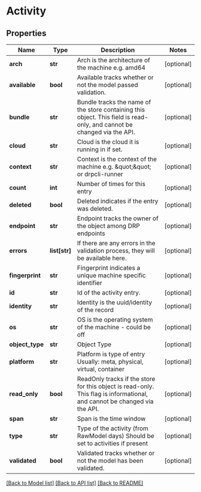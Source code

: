 # Activity

## Properties
Name | Type | Description | Notes
------------ | ------------- | ------------- | -------------
**arch** | **str** | Arch is the architecture of the machine e.g. amd64 | [optional] 
**available** | **bool** | Available tracks whether or not the model passed validation. | [optional] 
**bundle** | **str** | Bundle tracks the name of the store containing this object. This field is read-only, and cannot be changed via the API. | [optional] 
**cloud** | **str** | Cloud is the cloud it is running in if set. | [optional] 
**context** | **str** | Context is the context of the machine e.g. \&quot;\&quot; or drpcli-runner | [optional] 
**count** | **int** | Number of times for this entry | [optional] 
**deleted** | **bool** | Deleted indicates if the entry was deleted. | [optional] 
**endpoint** | **str** | Endpoint tracks the owner of the object among DRP endpoints | [optional] 
**errors** | **list[str]** | If there are any errors in the validation process, they will be available here. | [optional] 
**fingerprint** | **str** | Fingerprint indicates a unique machine specific identifier | [optional] 
**id** | **str** | Id of the activity entry. | [optional] 
**identity** | **str** | Identity is the uuid/identity of the record | [optional] 
**os** | **str** | OS is the operating system of the machine - could be off | [optional] 
**object_type** | **str** | Object Type | [optional] 
**platform** | **str** | Platform is type of entry Usually: meta, physical, virtual, container | [optional] 
**read_only** | **bool** | ReadOnly tracks if the store for this object is read-only. This flag is informational, and cannot be changed via the API. | [optional] 
**span** | **str** | Span is the time window | [optional] 
**type** | **str** | Type of the activity (from RawModel days) Should be set to activities if present | [optional] 
**validated** | **bool** | Validated tracks whether or not the model has been validated. | [optional] 

[[Back to Model list]](../README.md#documentation-for-models) [[Back to API list]](../README.md#documentation-for-api-endpoints) [[Back to README]](../README.md)


